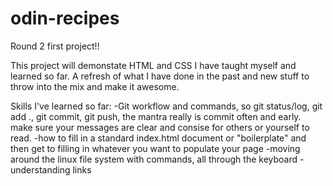 # odin-recipes
Round 2 first project!!

This project will demonstate HTML and CSS I have taught myself and learned so far.  A refresh of what I have done in the past and new stuff to throw into the mix and make it awesome.

Skills I've learned so far:
-Git workflow and commands, so git status/log, git add ., git commit, git push, the mantra really is commit often and early.  make sure your messages are clear and consise for others or yourself to read.
-how to fill in a standard index.html document or "boilerplate" and then get to filling in whatever you want to populate your page
-moving around the linux file system with commands, all through the keyboard
-understanding links